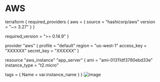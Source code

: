 # AWS
terraform {
  required_providers {
    aws = {
      source  = "hashicorp/aws"
      version = "~> 3.27"
    }
  }

  required_version = ">= 0.14.9"
}

provider "aws" {
  profile = "default"
  region  = "us-west-1"
  access_key = "XXXXXX"
  secret_key = "XXXXXX"
}

resource "aws_instance" "app_server" {
  ami           = "ami-01311df3780ebd33e"
  instance_type = "t2.micro"

  tags = {
    Name = var.instance_name
  }
}
![image](https://user-images.githubusercontent.com/52381359/124462570-83bf8180-dd9a-11eb-9910-08645ed86569.png)
